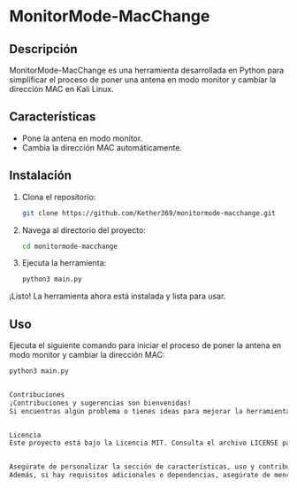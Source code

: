 # MonitorMode-MacChange

## Descripción
MonitorMode-MacChange es una herramienta desarrollada en Python para simplificar el proceso de poner una antena en modo monitor y cambiar la dirección MAC en Kali Linux.

## Características
- Pone la antena en modo monitor.
- Cambia la dirección MAC automáticamente.

## Instalación

1. Clona el repositorio:
    ```bash
    git clone https://github.com/Kether369/monitormode-macchange.git
    ```

2. Navega al directorio del proyecto:
    ```bash
    cd monitormode-macchange
    ```

3. Ejecuta la herramienta:
    ```bash
    python3 main.py
    ```

¡Listo! La herramienta ahora está instalada y lista para usar.

## Uso

Ejecuta el siguiente comando para iniciar el proceso de poner la antena en modo monitor y cambiar la dirección MAC:
```bash
python3 main.py


Contribuciones
¡Contribuciones y sugerencias son bienvenidas!
Si encuentras algún problema o tienes ideas para mejorar la herramienta, por favor, abre un problema o envía una solicitud de extracción.


Licencia
Este proyecto está bajo la Licencia MIT. Consulta el archivo LICENSE para más detalles.


Asegúrate de personalizar la sección de características, uso y contribuciones según las funciones específicas de tu herramienta.
Además, si hay requisitos adicionales o dependencias, asegúrate de mencionarlos en el README.md para que los usuarios puedan instalarlos correctamente.



